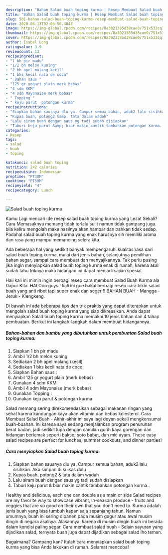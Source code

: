 ```yaml
---
description: "Bahan Salad buah toping kurma | Resep Membuat Salad buah toping kurma Yang Menggugah Selera"
title: "Bahan Salad buah toping kurma | Resep Membuat Salad buah toping kurma Yang Menggugah Selera"
slug: 501-bahan-salad-buah-toping-kurma-resep-membuat-salad-buah-toping-kurma-yang-menggugah-selera
date: 2020-06-13T02:06:50.484Z
image: https://img-global.cpcdn.com/recipes/8a3021385d38cae0/751x532cq70/salad-buah-toping-kurma-foto-resep-utama.jpg
thumbnail: https://img-global.cpcdn.com/recipes/8a3021385d38cae0/751x532cq70/salad-buah-toping-kurma-foto-resep-utama.jpg
cover: https://img-global.cpcdn.com/recipes/8a3021385d38cae0/751x532cq70/salad-buah-toping-kurma-foto-resep-utama.jpg
author: Isabel Long
ratingvalue: 3.9
reviewcount: 13
recipeingredient:
- "1 bh pir madu"
- "1/2 bh melon kuning"
- "2 bh apel malang kecil"
- "1 bks kecil nata de coco"
- " Bahan saus "
- "125 gr yogurt plain merk bebas"
- "4 sdm KKM"
- "4 sdm Mayonaise merk bebas"
- " Topping "
- " keju parut  potongan kurma"
recipeinstructions:
- "Siapkan bahan sausnya dlu ya. Campur semua bahan, aduk2 lalu sisihkan. Aku simpan di kulkas dulu"
- "Kupas buah, potong2 &amp; tata dalam wadah"
- "Lalu siram buah dengan saus yg tadi sudah disiapkan"
- "Taburi keju parut &amp; biar makin cantik tambahkan potongan kurma.."
categories:
- Resep
tags:
- salad
- buah
- toping

katakunci: salad buah toping 
nutrition: 242 calories
recipecuisine: Indonesian
preptime: "PT30M"
cooktime: "PT59M"
recipeyield: "4"
recipecategory: Lunch

---
```



![Salad buah toping kurma](https://img-global.cpcdn.com/recipes/8a3021385d38cae0/751x532cq70/salad-buah-toping-kurma-foto-resep-utama.jpg)

Kamu Lagi mencari ide resep salad buah toping kurma yang Lezat Sekali? Cara Memasaknya memang tidak terlalu sulit namun tidak gampang juga. bila keliru mengolah maka hasilnya akan hambar dan bahkan tidak sedap. Padahal salad buah toping kurma yang enak harusnya sih memiliki aroma dan rasa yang mampu memancing selera kita.

Ada beberapa hal yang sedikit banyak mempengaruhi kualitas rasa dari salad buah toping kurma, mulai dari jenis bahan, selanjutnya pemilihan bahan segar, sampai cara membuat dan menyajikannya. Tak perlu pusing jika ingin menyiapkan salad buah toping kurma enak di rumah, karena asal sudah tahu triknya maka hidangan ini dapat menjadi sajian spesial.

Haii kali ini mimin ingin berbagi resep cara membuat Salad Buah Kurma ala Dapur Kita. HALOoo guys ! kali ini gue bakal berbagi resep cara bikin salad buah yang anti ribet tapi super enak dan seger !! BAHAN BUAH - Mangga - Jeruk - Klengkeng.


Di bawah ini ada beberapa tips dan trik praktis yang dapat diterapkan untuk mengolah salad buah toping kurma yang siap dikreasikan. Anda dapat menyiapkan Salad buah toping kurma memakai 10 jenis bahan dan 4 tahap pembuatan. Berikut ini langkah-langkah dalam membuat hidangannya.

<!--inarticleads1-->

##### Bahan-bahan dan bumbu yang dibutuhkan untuk pembuatan Salad buah toping kurma:

1. Siapkan 1 bh pir madu
1. Ambil 1/2 bh melon kuning
1. Sediakan 2 bh apel malang (kecil)
1. Sediakan 1 bks kecil nata de coco
1. Siapkan  Bahan saus :
1. Ambil 125 gr yogurt plain (merk bebas)
1. Gunakan 4 sdm KKM
1. Ambil 4 sdm Mayonaise (merk bebas)
1. Gunakan  Topping :
1. Gunakan  keju parut &amp; potongan kurma


Salad memang sering direkomendasikan sebagai makanan ringan yang sehat karena kandungan kaya akan vitamin dan bebas kolesterol. Cara Membuat Salad Buah - Akhir-akhir ini saya lagi doyan sekali mengkonsumsi buah-buahan. Ini karena saya sedang menjalankan program penurunan berat badan, jadi sedikit lupa dengan camilan gurih kaya gorengan dan hidangan berlemak seperti bakso, soto babat, dan mie ayam. These easy salad recipes are perfect for lunches, summer cookouts, and dinner parties! 

<!--inarticleads2-->

##### Cara menyiapkan Salad buah toping kurma:

1. Siapkan bahan sausnya dlu ya. Campur semua bahan, aduk2 lalu sisihkan. Aku simpan di kulkas dulu
1. Kupas buah, potong2 &amp; tata dalam wadah
1. Lalu siram buah dengan saus yg tadi sudah disiapkan
1. Taburi keju parut &amp; biar makin cantik tambahkan potongan kurma..


Healthy and delicious, each one can double as a main or side Salad recipes are my favorite way to showcase vibrant, in-season produce - fruits and veggies that are so good on their own that you don&#39;t need to. Kurma adalah jenis buah yang bisa tumbuh kapan saja sepanjang tahun. Namun umumnya, buah ini sering dipanen pada musim gugur atau awal musim dingin di negara asalnya. Alasannya, karena di musim dingin buah ini berada dalam kondisi paling segar. Cara membuat salad buah - Selain sayuran yang dijadikan salad, ternyata buah juga dapat dijadikan sebagai salad lho teman. 

Bagaimana? Gampang kan? Itulah cara menyiapkan salad buah toping kurma yang bisa Anda lakukan di rumah. Selamat mencoba!
